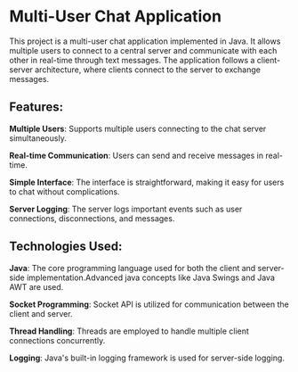 # Multi-User Chat Application

This project is a multi-user chat application implemented in Java. It allows multiple users to connect to a central server and communicate with each other in real-time through text messages. The application follows a client-server architecture, where clients connect to the server to exchange messages.

## Features:

**Multiple Users**: Supports multiple users connecting to the chat server simultaneously.

**Real-time Communication**: Users can send and receive messages in real-time.

**Simple Interface**: The interface is straightforward, making it easy for users to chat without complications.

**Server Logging**: The server logs important events such as user connections, disconnections, and messages.

## Technologies Used:

**Java**: The core programming language used for both the client and server-side implementation.Advanced java concepts like Java Swings and Java AWT are used.

**Socket Programming**: Socket API is utilized for communication between the client and server.

**Thread Handling**: Threads are employed to handle multiple client connections concurrently.

**Logging**: Java's built-in logging framework is used for server-side logging.
